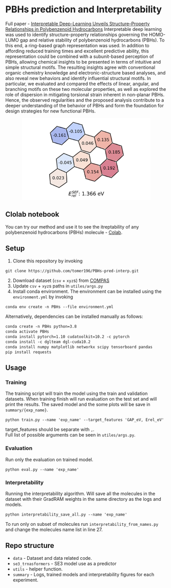 # PBHs prediction and Interpretability
Full paper - [Interpretable Deep-Learning Unveils Structure–Property Relationships in Polybenzenoid Hydrocarbons](https://pubs.acs.org/doi/10.1021/acs.joc.2c02381)
Interpretable deep learning was used to identify structure-property relationships governing the HOMO-LUMO gap and relative stability of polybenzenoid hydrocarbons (PBHs). To this end, a ring-based graph representation was used. In addition to affording reduced training times and excellent predictive ability, this representation could be combined with a subunit-based perception of PBHs, allowing chemical insights to be presented in terms of intuitive and simple structural motifs. The resulting insights agree with conventional organic chemistry knowledge and electronic-structure based analyses, and also reveal new behaviors and identify influential structural motifs. In particular, we evaluated and compared the effects of linear, angular, and branching motifs on these two molecular properties, as well as explored the role of dispersion in mitigating torsional strain inherent in non-planar PBHs. Hence, the observed regularities and the proposed analysis  contribute to a deeper understanding of the behavior of PBHs and form the foundation for design strategies for new functional PBHs. 

<p align="center">
<img src="https://github.com/tomer196/PBHs-pred-interp/blob/main/Interp-example.png" width="400" >
</p>

## Clolab notebook
You can try our method and use it to see the itreptability of any polybenzenoid hydrocarbons (PBHs) molecule - [Colab](https://colab.research.google.com/drive/1UKiHOg17C9m9xoJRQM6qJDy-61HzlzU_?usp=sharing).  

## Setup
1. Clone this repository by invoking
```
git clone https://github.com/tomer196/PBHs-pred-interp.git
```
2. Download dataset (`csv` + `xyz`s) from [COMPAS](https://gitlab.com/porannegroup/compas)
3. Update `csv` + `xyz`s paths in `utiles/args.py`
4. Install conda environment. The environment can be installed using the `environment.yml` by invoking
```
conda env create -n PBHs --file environment.yml
```
Alternatively, dependencies can be installed manually as follows:
```
conda create -n PBHs python=3.8
conda activate PBHs
conda install pytorch=1.10 cudatoolkit=10.2 -c pytorch
conda install -c dglteam dgl-cuda10.2
conda install numpy matplotlib networkx scipy tensorboard pandas 
pip install requests
```

## Usage
### Training
The training script will train the model using the train and validation datasets. 
When training finish will run evaluation on the test set and will print the results. 
The saved model and the some plots will be save in `summary/{exp_name}`. 
```
python train.py --name 'exp_name' --target_features 'GAP_eV, Erel_eV' 
```

target_features should be separate with `,`.  
Full list of possible arguments can be seen in `utiles/args.py`.  

### Evaluation
Run only the evaluation on trained model.
```
python eval.py --name 'exp_name'
```

### Interpretability
Running the interpretability algorithm. Will save all the molecules in the dataset 
with their GradRAM weights in the same directory as the logs and models.
```
python interpretability_save_all.py --name 'exp_name'
```
To run only on subset of molecules run `interpretability_from_names.py` and change the molecules name
list in line 27.

## Repo structure
- `data` -  Dataset and data related code.
- `se3_trnasformers` - SE3 model use as a predictor
- `utils` - helper function. 
- `summary` - Logs, trained models and interpretability figures for each experiment. 


